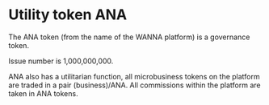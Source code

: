 # Utility token ANA

The ANA token (from the name of the WANNA platform) is a governance token.&#x20;

Issue number is 1,000,000,000.&#x20;

ANA also has a utilitarian function, all microbusiness tokens on the platform are traded in a pair (business)/ANA. All commissions within the platform are taken in ANA tokens.

